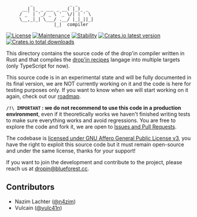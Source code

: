 ```
         _              _ _
      __| |_ _ ___ _ __( |_)_ _
     / _` | '_/ _ \ '_ \/| | ' \
     \__,_|_| \___/ .__/ |_|_||_|
                  |_|  compiler
```

[![License](https://img.shields.io/github/license/blue-forest/dropin)](../COPYING)
[![Maintenance](https://img.shields.io/badge/maintained-yes-green.svg)](#)
[![Stability](https://img.shields.io/badge/stable-no-red.svg)](#)
[![Crates.io latest version](https://img.shields.io/crates/v/dropin)](https://crates.io/crates/dropin/versions)
[![Crates.io total downloads](https://img.shields.io/crates/d/dropin)](https://crates.io/crates/dropin)

This directory contains the source code of the drop'in compiler written in Rust and that compiles the [drop'in recipes](https://dropin.recipes) langage into multiple targets (only TypeScript for now).

This source code is in an experimental state and will be fully documented in its final version, we are NOT currently working on it and the code is here for testing purposes only. If you want to know when we will start working on it again, check out our [roadmap](https://dropin.recipes/roadmap/).

**`/!\ IMPORTANT` : we do not recommend to use this code in a production environment**, even if it theoretically works we haven't finished writing tests to make sure everything works and avoid regressions. You are free to explore the code and fork it, we are open to [Issues and Pull Requests](https://github.com/blue-forest/contributing).

The codebase is [licensed under GNU Affero General Public License v3](../COPYING), you have the right to exploit this source code but it must remain open-source and under the same license, thanks for your support!

If you want to join the development and contribute to the project, please reach us at dropin@blueforest.cc.


## Contributors
- Nazim Lachter ([@n4zim](https://github.com/n4zim))
- Vulcain ([@vulc41n](https://github.com/vulc41n))
